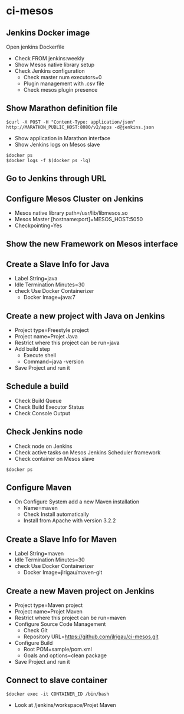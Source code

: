 # ci-mesos

## Jenkins Docker image

Open jenkins Dockerfile

* Check FROM jenkins:weekly
* Show Mesos native library setup
* Check Jenkins configuration
  * Check master num executors=0
  * Plugin management with .csv file
  * Check mesos plugin presence

## Show Marathon definition file

```shell
$curl -X POST -H "Content-Type: application/json" http://MARATHON_PUBLIC_HOST:8080/v2/apps -d@jenkins.json
```

* Show application in Marathon interface
* Show Jenkins logs on Mesos slave

```shell
$docker ps
$docker logs -f $(docker ps -lq)
```

## Go to Jenkins through URL

## Configure Mesos Cluster on Jenkins

* Mesos native library path=/usr/lib/libmesos.so
* Mesos Master [hostname:port]=MESOS_HOST:5050
* Checkpointing=Yes

## Show the new Framework on Mesos interface

## Create a Slave Info for Java

* Label String=java
* Idle Termination Minutes=30
* check Use Docker Containerizer
  * Docker Image=java:7

## Create a new project with Java on Jenkins

* Project type=Freestyle project
* Project name=Projet Java
* Restrict where this project can be run=java
* Add build step
  * Execute shell
  * Command=java -version
* Save Project and run it

## Schedule a build

* Check Build Queue
* Check Build Executor Status
* Check Console Output

## Check Jenkins node

* Check node on Jenkins
* Check active tasks on Mesos Jenkins Scheduler framework
* Check container on Mesos slave

```shell  
$docker ps
```

## Configure Maven

* On Configure System add a new Maven installation
  * Name=maven
  * Check Install automatically
  * Install from Apache with version 3.2.2

## Create a Slave Info for Maven

* Label String=maven
* Idle Termination Minutes=30
* check Use Docker Containerizer
  * Docker Image=jlrigau/maven-git

## Create a new Maven project on Jenkins

* Project type=Maven project
* Project name=Projet Maven
* Restrict where this project can be run=maven
* Configure Source Code Management
  * Check Git
  * Repository URL=https://github.com/jlrigau/ci-mesos.git
* Configure Build
  * Root POM=sample/pom.xml
  * Goals and options=clean package
* Save Project and run it

## Connect to slave container

```shell  
$docker exec -it CONTAINER_ID /bin/bash
```

* Look at /jenkins/workspace/Projet Maven
